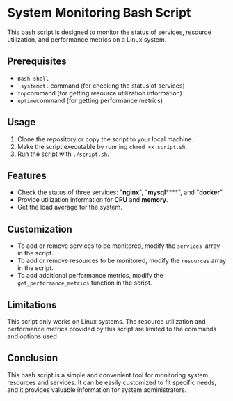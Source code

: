 # System Monitoring Bash Script
This bash script is designed to monitor the status of services, resource utilization, and performance metrics on a Linux system.

## Prerequisites
-  `Bash shell`
-  ` systemctl` command (for checking the status of services)
-  ` top `command (for getting resource utilization information)
-  ` uptime `command (for getting performance metrics)

## Usage
1. Clone the repository or copy the script to your local machine.
2. Make the script executable by running `chmod +x script.sh`.
3. Run the script with `./script.sh`.

## Features
- Check the status of three services: "**nginx**", "**mysql******", and "**docker**".
- Provide utilization information for **CPU** and **memory**.
- Get the load average for the system.

## Customization
- To add or remove services to be monitored, modify the `services `array in the script.
- To add or remove resources to be monitored, modify the `resources` array in the script.
- To add additional performance metrics, modify the` get_performance_metrics` function in the script.

## Limitations
This script only works on Linux systems.
The resource utilization and performance metrics
provided by this script are limited to the commands and options used.

## Conclusion
This bash script is a simple and convenient tool for monitoring system resources and services. It can be easily customized to fit specific needs, and it provides valuable information for system administrators.
